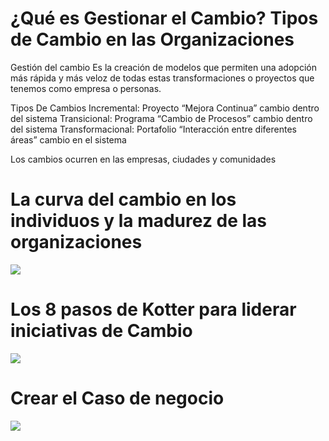 # ¿Qué es Gestionar el Cambio? Tipos de Cambio en las Organizaciones

Gestión del cambio
Es la creación de modelos que permiten una adopción más rápida y más veloz de todas estas transformaciones o proyectos que tenemos como empresa o personas.

Tipos De Cambios
Incremental: Proyecto “Mejora Continua” cambio dentro del sistema
Transicional: Programa “Cambio de Procesos” cambio dentro del sistema
Transformacional: Portafolio “Interacción entre diferentes áreas” cambio en el sistema

Los cambios ocurren en las empresas, ciudades y comunidades

# La curva del cambio en los individuos y la madurez de las organizaciones

![](https://static.platzi.com/media/user_upload/tipos%20de%20niveles%20de%20madurez-d78b5568-e10f-419f-883b-b01995afd774.jpg)

# Los 8 pasos de Kotter para liderar iniciativas de Cambio

![](https://static.platzi.com/media/user_upload/Nueva%20imagen%20de%20mapa%20de%20bits-fc3b779b-50d9-4ad5-a632-838a22df700f.jpg)

# Crear el Caso de negocio

![](https://static.platzi.com/media/user_upload/Nueva%20%20de%20bits-76c1313f-32dd-439e-a879-d6a21e3ee638.jpg)
